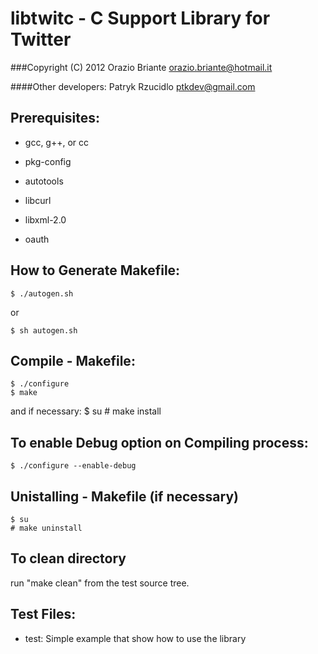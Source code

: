 # libtwitc - C Support Library for Twitter
###Copyright (C) 2012  Orazio Briante orazio.briante@hotmail.it

####Other developers: Patryk Rzucidlo ptkdev@gmail.com

## Prerequisites:

* gcc, g++, or cc
* pkg-config
* autotools

* libcurl
* libxml-2.0
* oauth

## How to Generate Makefile:

	$ ./autogen.sh
  or

	$ sh autogen.sh


## Compile - Makefile:
    
	$ ./configure
	$ make

and if necessary:
	$ su
	# make install

 
## To enable Debug option on Compiling process:
 	
	$ ./configure --enable-debug
 	
    
## Unistalling - Makefile (if necessary)
	$ su
	# make uninstall

## To clean directory
 
 run "make clean" from the test source tree.

## Test Files:

* test: Simple example that show how to use the library 
